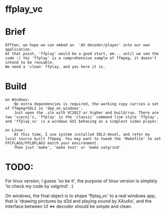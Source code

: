 # ffplay_vc

# Brief
    Offten, we hope we can embed an  'AV decoder/player' into our own application.
    At that point, 'ffplay' would be a good start, em... until we see the code :) Yes 'ffplay' is a comprehensive sample of ffmpeg, it doesn't intend to be reusable.
    We need a 'clean' ffplay, and yes here it is.

# Build
```
on Windows:
    No extra dependencies is required, the working copy carries a set of ffmpeg+SDL2 in 'dep_on_windows'.
    Just open the .sln with VC2017 or higher and build/run. There are two 'vcproj's, 'ffplay' is the 'classic' command line style 'ffplay', and 'ffplay_vc' is a windows GUI behaving as a simplest video player.
```

```
on Linux:
    At this time, I use system installed SDL2-devel, and refer my local source built ffmpeg. You may want to tweak the 'Makefile' to set FFCFLAGS/FFLDFLAGS match your environment.
    Then just 'make', 'make test' or 'make valgrind'
```

# TODO:

For linux version, I guess 'so be it', the purpose of linux version is simplely 'to check my code by valgrind'. :)

On windows, the final object is to shape 'ffplay_vc' to a real windows app, that is 'drawing pirctures by d3d and playing sound by XAudio', and the interface between UI <=> decoder should be simple and clean.



